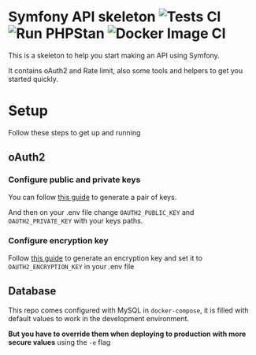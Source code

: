 # Symfony API skeleton ![Tests CI](https://github.com/mehdibo/api-skeleton/workflows/Tests%20CI/badge.svg) ![Run PHPStan](https://github.com/mehdibo/api-skeleton/workflows/Run%20PHPStan/badge.svg) ![Docker Image CI](https://github.com/mehdibo/api-skeleton/workflows/Docker%20Image%20CI/badge.svg)

This is a skeleton to help you start making an API using Symfony.

It contains oAuth2 and Rate limit, also some tools and helpers to get you started quickly.

# Setup

Follow these steps to get up and running

## oAuth2

### Configure public and private keys

You can follow [this guide](https://oauth2.thephpleague.com/installation/#generating-public-and-private-keys)
to generate a pair of keys.

And then on your .env file change `OAUTH2_PUBLIC_KEY` and `OAUTH2_PRIVATE_KEY` with your keys paths.

### Configure encryption key

Follow [this guide](https://oauth2.thephpleague.com/installation/#string-password) to generate an encryption key
and set it to `OAUTH2_ENCRYPTION_KEY` in your .env file 

## Database

This repo comes configured with MySQL in `docker-compose`, it is filled with default values to work
in the development environment.

**But you have to override them when deploying to production with more secure values** using the `-e` flag